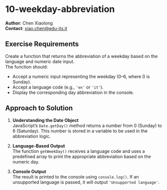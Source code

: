 # 10-weekday-abbreviation

**Author**: Chen Xiaolong  
**Contact**: xiao.chen@edu-its.it

## Exercise Requirements

Create a function that returns the abbreviation of a weekday based on the language and numeric date input.  
The function should:
- Accept a numeric input representing the weekday (0–6, where 0 is Sunday).
- Accept a language code (e.g., `'en'` or `'it'`).
- Display the corresponding day abbreviation in the console.

## Approach to Solution

1. **Understanding the Date Object**  
   JavaScript’s `Date.getDay()` method returns a number from 0 (Sunday) to 6 (Saturday). This number is stored in a variable to be used in the abbreviation logic.

2. **Language-Based Output**  
   The function `getWeekDay()` receives a language code and uses a predefined array to print the appropriate abbreviation based on the numeric day.

3. **Console Output**  
   The result is printed to the console using `console.log()`. If an unsupported language is passed, it will output `'Unsupported language'`.






